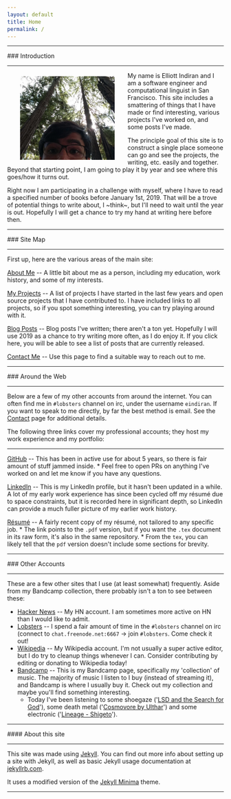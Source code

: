 ```yaml
---
layout: default
title: Home
permalink: /
---
```


<hr/>
### Introduction
<hr/>

<img style="float: left;" src="/assets/images/eindiran_mugshot.jpg" alt="drawing" width="220" Hspace="30" Vspace="10" title="Hiking in Portola Valley."/>

My name is Elliott Indiran and I am a software engineer and computational linguist in San Francisco. This site includes a smattering of things that I have made or find interesting, various projects I've worked on, and some posts I've made.

The principle goal of this site is to construct a single place someone can go and see the projects, the writing, etc. easily and together. Beyond that starting point, I am going to play it by year and see where this goes/how it turns out.

Right now I am participating in a challenge with myself, where I have to read a specified number of books before January 1st, 2019. That will be a trove of potential things to write about, I ~think~, but I'll need to wait until the year is out. Hopefully I will get a chance to try my hand at writing here before then.

<hr/>
### Site Map
<hr/>

First up, here are the various areas of the main site:

[About Me](/about) -- A little bit about me as a person, including my education, work history, and some of my interests.

[My Projects](/projects) -- A list of projects I have started in the last few years and open source projects that I have contributed to. I have included links to all projects, so if you spot something interesting, you can try playing around with it.

[Blog Posts](/posts) -- Blog posts I've written; there aren't a ton yet. Hopefully I will use 2019 as a chance to try writing more often, as I do enjoy it. If you click here, you will be able to see a list of posts that are currently released.

[Contact Me](/contact) -- Use this page to find a suitable way to reach out to me.

<hr/>
### Around the Web
<hr/>

Below are a few of my other accounts from around the internet. You can often find me in `#lobsters` channel on irc, under the username `eindiran`. If you want to speak to me directly, by far the best method is email. See the [Contact](/contact) page for additional details.

The following three links cover my professional accounts; they host my work experience and my portfolio:

<hr/>

[GitHub](https://github.com/eindiran) -- This has been in active use for about 5 years, so there is fair amount of stuff jammed inside.
    * Feel free to open PRs on anything I've worked on and let me know if you have any questions.

[LinkedIn](https://www.linkedin.com/in/eindiran/) -- This is my LinkedIn profile, but it hasn't been updated in a while. A lot of my early work experience has since been cycled off my résumé due to space constraints, but it is recorded here in significant depth, so LinkedIn can provide a much fuller picture of my earlier work history.

[Résumé](https://github.com/eindiran/resume/blob/master/resume.pdf) -- A fairly recent copy of my résumé, not tailored to any specific job.
    * The link points to the `.pdf` version, but if you want the `.tex` document in its raw form, it's also in the same repository.
    * From the `tex`, you can likely tell that the `pdf` version doesn't include some sections for brevity.

<hr/>
### Other Accounts
<hr/>

These are a few other sites that I use (at least somewhat) frequently. Aside from my Bandcamp collection, there probably isn't a ton to see between these:

* [Hacker News](https://news.ycombinator.com/user?id=eindiran) -- My HN account. I am sometimes more active on HN than I would like to admit.
* [Lobsters](https://lobste.rs) -- I spend a fair amount of time in the `#lobsters` channel on irc (connect to `chat.freenode.net:6667` -> join `#lobsters`. Come check it out!
* [Wikipedia](https://en.wikipedia.org/wiki/User:Eindiran) -- My Wikipedia account. I'm not usually a super active editor, but I do try to cleanup things whenever I can. Consider contributing by editing or donating to Wikipedia today!
* [Bandcamp](https://bandcamp.com/eindiran) -- This is my Bandcamp page, specifically my 'collection' of music. The majority of music I listen to I buy (instead of streaming it), and Bandcamp is where I usually buy it. Check out my collection and maybe you'll find something interesting.
    * Today I've been listening to some shoegaze ('[LSD and the Search for God](https://lsdandthesearchforgod.bandcamp.com/album/lsd-and-the-search-for-god)'), some death metal ('[Cosmovore by Ulthar](https://listen.20buckspin.com/album/cosmovore)') and some electronic ('[Lineage - Shigeto](https://shigeto.bandcamp.com/album/lineage)').

<hr/>
#### About this site
<hr/>

This site was made using [Jekyll](https://jekyllrb.com). You can find out more info about setting up a site with Jekyll, as well as basic Jekyll usage documentation at [jekyllrb.com](https://jekyllrb.com/docs/).

It uses a modified version of the [Jekyll Minima](https://github.com/jekyll/minima) theme.

<hr/>
